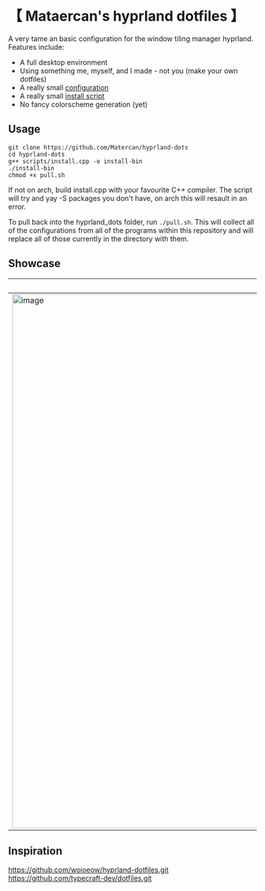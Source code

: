 # 【 Mataercan's hyprland dotfiles 】
A very tame an basic configuration for the window tiling manager hyprland.
Features include:
- A full desktop environment
- Using something me, myself, and I made - not you (make your own dotfiles)
- A really small [configuration](#showcase)
- A really small [install script](#installation)
- No fancy colorscheme generation (yet)

## Usage
```
git clone https://github.com/Matercan/hyprland-dots
cd hyprland-dots
g++ scripts/install.cpp -o install-bin
./install-bin
chmod +x pull.sh
```
If not on arch, build install.cpp with your favourite C++ compiler.
The script will try and yay -S packages you don't have, on arch this will resault in an error.

To pull back into the hyprland_dots folder, run ``./pull.sh``. This will collect all of the configurations from all of the programs within this repository and will replace all of those currently in the directory with them.

## Showcase

| Using Wallpaper 1  | Using Wallpaper 2 |
| --- | --- |
| <img width="1921" height="1080" alt="image" src="https://github.com/user-attachments/assets/64a0a824-d7c3-40b9-9153-a14f2d50b067" /> | <img width="1929" height="1080" alt="image" src="https://github.com/user-attachments/assets/e567273e-1506-4fae-9fab-8e05af3c3d45" /> |

## Inspiration

https://github.com/woioeow/hyprland-dotfiles.git
https://github.com/typecraft-dev/dotfiles.git




